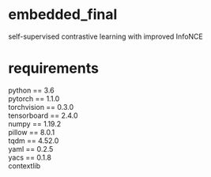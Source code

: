 # embedded_final 
self-supervised contrastive learning with improved InfoNCE
# requirements
python == 3.6<br>
pytorch == 1.1.0<br>
torchvision == 0.3.0<br>
tensorboard == 2.4.0<br>
numpy == 1.19.2<br>
pillow == 8.0.1<br>
tqdm == 4.52.0<br>
yaml == 0.2.5<br>
yacs == 0.1.8<br>
contextlib<br>
